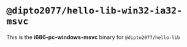 # `@dipto2077/hello-lib-win32-ia32-msvc`

This is the **i686-pc-windows-msvc** binary for `@dipto2077/hello-lib`
